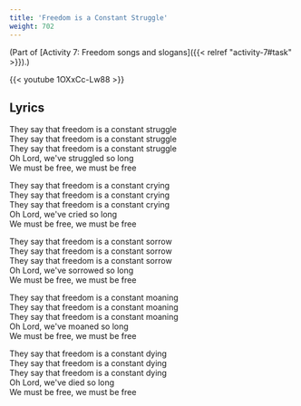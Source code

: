 ```yaml
---
title: 'Freedom is a Constant Struggle'
weight: 702
---
```


(Part of [Activity 7: Freedom songs and slogans]({{< relref "activity-7#task" >}}).)

{{< youtube 1OXxCc-Lw88 >}} <!-- Barbara Dane & the Chambers Brothers - Freedom Is A Constant Struggle -->

## Lyrics

They say that freedom is a constant struggle  
They say that freedom is a constant struggle  
They say that freedom is a constant struggle  
Oh Lord, we've struggled so long  
We must be free, we must be free  

They say that freedom is a constant crying  
They say that freedom is a constant crying  
They say that freedom is a constant crying  
Oh Lord, we've cried so long  
We must be free, we must be free  

They say that freedom is a constant sorrow  
They say that freedom is a constant sorrow  
They say that freedom is a constant sorrow  
Oh Lord, we've sorrowed so long  
We must be free, we must be free  

They say that freedom is a constant moaning  
They say that freedom is a constant moaning  
They say that freedom is a constant moaning  
Oh Lord, we've moaned so long  
We must be free, we must be free  

They say that freedom is a constant dying  
They say that freedom is a constant dying  
They say that freedom is a constant dying  
Oh Lord, we've died so long  
We must be free, we must be free  
